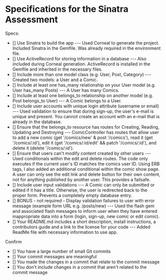 # Specifications for the Sinatra Assessment

Specs:
- [] Use Sinatra to build the app --- Used Corneal to generate the project. Included Sinatra in the Gemfile. Was already required in the environment file.
- [] Use ActiveRecord for storing information in a database --- Also included during Corneal generation. ActiveRecord is installed in the Gemfile and inherited in the necessary files.
- [] Include more than one model class (e.g. User, Post, Category) --- Created two models: a User and a Comic.
- [] Include at least one has_many relationship on your User model (e.g. User has_many Posts) --- A User has many Comics. 
- [] Include at least one belongs_to relationship on another model (e.g. Post belongs_to User) --- A Comic belongs to a User.
- [] Include user accounts with unique login attribute (username or email) --- Used validation to ensure that during sign-up, the user's e-mail is unique and present. You cannot create an account with an e-mail that is already in the database. 
- [] Ensure that the belongs_to resource has routes for Creating, Reading, Updating and Destroying --- ComicController has routes that allow user to add a new comic (get '/comics/new' & post '/comics'), read it (get '/comics/:id'), edit it (get '/comics/:id/edit' && patch '/comics/:id'), and delete it (delete '/comics/:id'). 
- [] Ensure that users can't modify content created by other users --- Used conditionals within the edit and delete routes. The code only executes if the current user's ID matches the comics user ID. Using ERB tags, I also added an additional conditional within the comic show page. A user can only see the edit link and delete button for their own content, not for anything published by another user. This provides a failsafe.
- [] Include user input validations --- A Comic can only be submitted or edited if it has a title. Otherwise, the user is redirected back to the proper form. Prevents a completely empty database entry.
- [] BONUS - not required - Display validation failures to user with error message (example form URL e.g. /posts/new) --- Used the flash gem and associated flash messages to inform user when they have entered inappropriate data into a form (login, sign-up, new comic or edit comic).
- [] Your README.md includes a short description, install instructions, a contributors guide and a link to the license for your code --- Added ReadMe file with necessary information to use app.

Confirm
- [] You have a large number of small Git commits
- [] Your commit messages are meaningful
- [] You made the changes in a commit that relate to the commit message
- [] You don't include changes in a commit that aren't related to the commit message